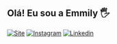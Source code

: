 ## Olá! Eu sou a Emmily 🖐️

[![Site](https://img.shields.io/badge/website-000000?style=for-the-badge&logo=About.me&logoColor=white)](https://emmyreis.github.io/portfolio/)
[![Instagram](https://img.shields.io/badge/Instagram-E4405F?style=for-the-badge&logo=instagram&logoColor=white)](https://www.instagram.com/emmy_3dart/?igsh=amlpd2hhOWVreXJm)
[![Linkedin](https://img.shields.io/badge/LinkedIn-0077B5?style=for-the-badge&logo=linkedin&logoColor=white)](https://www.linkedin.com/in/emmily-reis-420091200/)

